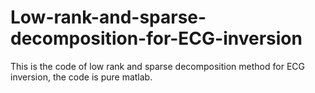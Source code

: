 # Low-rank-and-sparse-decomposition-for-ECG-inversion
This is the code of low rank and sparse decomposition method for ECG inversion, the code is pure matlab.
